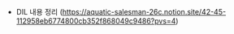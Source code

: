 - DIL 내용 정리 (https://aquatic-salesman-26c.notion.site/42-45-112958eb6774800cb352f868049c9486?pvs=4)
